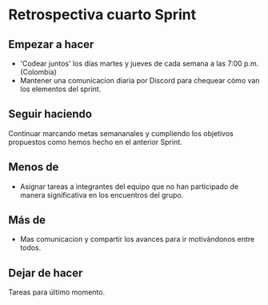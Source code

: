 # Retrospectiva cuarto Sprint

## Empezar a hacer
- 'Codear juntos' los días martes y jueves de cada semana a las 7:00 p.m. (Colombia)
- Mantener una comunicacion diaria por Discord para chequear cómo van los elementos del sprint.

## Seguir haciendo
Continuar marcando metas semananales y cumpliendo los objetivos propuestos como hemos hecho en el anterior Sprint.

## Menos de
- Asignar tareas a integrantes del equipo que no han participado de manera significativa en los encuentros del grupo.

## Más de
- Mas comunicacion y compartir los avances para ir motivándonos entre todos.

## Dejar de hacer
 Tareas para último momento.




